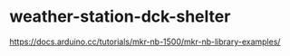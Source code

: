 # weather-station-dck-shelter

https://docs.arduino.cc/tutorials/mkr-nb-1500/mkr-nb-library-examples/
